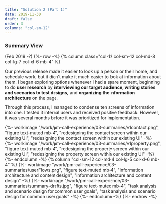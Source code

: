 ```yaml
---
title: "Solution 2 (Part 1)"
date: 2019-11-30
draft: false
order: 3
columns: "col-sm-12"
---
```

### Summary View 
(Feb 2019 -?)
{%- row -%}
{% column class="col-12 col-sm-12 col-md-8 col-lg-7 col-xl-6 mb-4" %}

Our previous release made it easier to look up a person or their home, and schedule work, but it didn't make it much easier to look at information about them. I began exploring options whenever I had a spare moment, beginning to do **user research** by **interviewing our target audience, writing stories and scenarios to test designs,** and **organizing the information architecture** on the page. 

Through this process, I managed to condense ten screens of information into one. I tested it internal users and received positive feedback. However, it was several months before it was prioritized for implementation.


<div class="row mt-4">
<div class="col-6 col-sm-6">
 {%- workimage "/work/pm-call-experience/03-summaries/v1contact.png", "figure text-muted mb-4", "redesigning the contact screen within our existing UI", "redesigning the contact screen within our existing UI"  -%}
 </div>
 <div class="col-6 col-sm-6">
  {%- workimage "/work/pm-call-experience/03-summaries/v1property.png", "figure text-muted mb-4", "redesigning the property screen within our existing UI", "redesigning the property screen within our existing UI"  -%}
</div>
</div>
{%- endcolumn -%}
{% column "col-sm-12 col-md-4 col-lg-5 col-xl-6 mb-4" %}
    {%- workimage "/work/pm-call-experience/03-summaries/userFlows.png", "figure text-muted mb-4", "information architecture and content design", "information architecture and content design"  -%}
    {%- workimage "/work/pm-call-experience/03-summaries/summary-drafts.jpg", "figure text-muted mb-4", "task analysis and scenario design for common user goals", "task analysis and scenario design for common user goals"  -%}
{%- endcolumn -%}
{%- endrow -%}